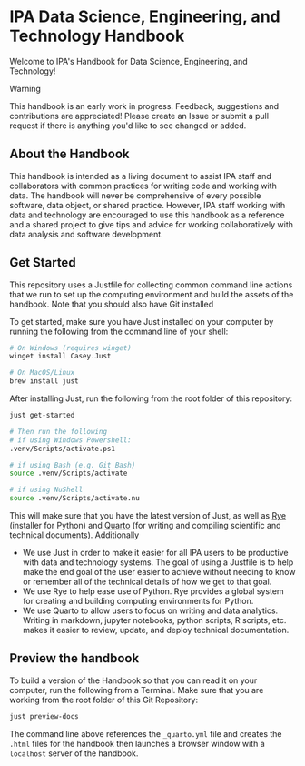 # IPA Data Science, Engineering, and Technology Handbook

Welcome to IPA's Handbook for Data Science, Engineering, and Technology!

> [!WARNING]
> This handbook is an early work in progress. Feedback, suggestions and contributions
> are appreciated! Please create an Issue or submit a pull request if there is anything
> you'd like to see changed or added.

## About the Handbook

This handbook is intended as a living document to assist IPA staff and collaborators
with common practices for writing code and working with data. The handbook will
never be comprehensive of every possible software, data object, or shared practice.
However, IPA staff working with data and technology are encouraged to use this
handbook as a reference and a shared project to give tips and advice for working
collaboratively with data analysis and software development.

## Get Started

This repository uses a Justfile for collecting common command line actions that
we run to set up the computing environment and build the assets of the handbook.
Note that you should also have Git installed

To get started, make sure you have Just installed on your computer by running the
following from the command line of your shell:

```bash
# On Windows (requires winget)
winget install Casey.Just

# On MacOS/Linux
brew install just
```

After installing Just, run the following from the root folder of this repository:

```bash
just get-started

# Then run the following
# if using Windows Powershell:
.venv/Scripts/activate.ps1

# if using Bash (e.g. Git Bash)
source .venv/Scripts/activate

# if using NuShell
source .venv/Scripts/activate.nu
```

This will make sure that you have the latest version of Just, as well as [Rye](https://rye.astral.sh/guide/)
(installer for Python) and [Quarto](https://quarto.org/docs/guide/) (for writing and compiling scientific and technical documents). Additionally

- We use Just in order to make it easier for all IPA users to be productive with
  data and technology systems. The goal of using a Justfile is to help make the
  end goal of the user easier to achieve without needing to know or remember all
  of the technical details of how we get to that goal.
- We use Rye to help ease use of Python. Rye provides a global system for creating
  and building computing environments for Python.
- We use Quarto to allow users to focus on writing and data analytics. Writing in
  markdown, jupyter notebooks, python scripts, R scripts, etc. makes it easier to
  review, update, and deploy technical documentation.

## Preview the handbook

To build a version of the Handbook so that you can read it on your computer, run
the following from a Terminal. Make sure that you are working from the root folder
of this Git Repository:

```bash
just preview-docs
```

The command line above references the `_quarto.yml` file and creates the
`.html` files for the handbook then launches a browser window with a `localhost`
server of the handbook.
